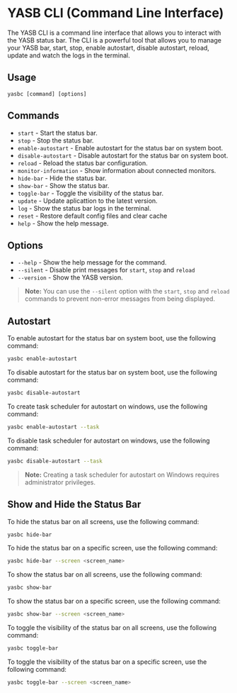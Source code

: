 # YASB CLI (Command Line Interface)

The YASB CLI is a command line interface that allows you to interact with the YASB status bar. The CLI is a powerful tool that allows you to manage your YASB bar, start, stop, enable autostart, disable autostart, reload, update and watch the logs in the terminal.

## Usage
`yasbc [command] [options]`

## Commands
- `start` - Start the status bar.
- `stop` - Stop the status bar.
- `enable-autostart` - Enable autostart for the status bar on system boot.
- `disable-autostart` - Disable autostart for the status bar on system boot.
- `reload` - Reload the status bar configuration.
- `monitor-information` - Show information about connected monitors.
- `hide-bar` - Hide the status bar.
- `show-bar` - Show the status bar.
- `toggle-bar` - Toggle the visibility of the status bar.
- `update` - Update aplicattion to the latest version.
- `log` - Show the status bar logs in the terminal.
- `reset` - Restore default config files and clear cache
- `help` - Show the help message.

## Options
- `--help` - Show the help message for the command.
- `--silent` - Disable print messages for `start`, `stop` and `reload`
- `--version` - Show the YASB version.

> **Note:**
> You can use the `--silent` option with the `start`, `stop` and `reload` commands to prevent non-error messages from being displayed.

## Autostart

To enable autostart for the status bar on system boot, use the following command:
```bash
yasbc enable-autostart
```
To disable autostart for the status bar on system boot, use the following command:
```bash
yasbc disable-autostart
```
To create task scheduler for autostart on windows, use the following command:
```bash
yasbc enable-autostart --task
```

To disable task scheduler for autostart on windows, use the following command:
```bash
yasbc disable-autostart --task
```
> **Note:**
> Creating a task scheduler for autostart on Windows requires administrator privileges.

## Show and Hide the Status Bar
To hide the status bar on all screens, use the following command:
```bash
yasbc hide-bar
```
To hide the status bar on a specific screen, use the following command:
```bash
yasbc hide-bar --screen <screen_name>
```
To show the status bar on all screens, use the following command:
```bash
yasbc show-bar
```
To show the status bar on a specific screen, use the following command:
```bash
yasbc show-bar --screen <screen_name>
```
To toggle the visibility of the status bar on all screens, use the following command:
```bash
yasbc toggle-bar
```
To toggle the visibility of the status bar on a specific screen, use the following command:
```bash
yasbc toggle-bar --screen <screen_name>
```

